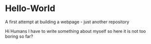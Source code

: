 # Hello-World
A first attempt at building a webpage - just another repository

Hi Humans
I have to write something about myself so here it is
not too boring so far?
